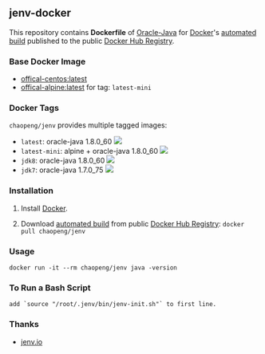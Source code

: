 ## jenv-docker

This repository contains **Dockerfile** of [Oracle-Java](https://www.java.com/) for [Docker](https://www.docker.com/)'s [automated build](https://registry.hub.docker.com/u/dockerfile/java/) published to the public [Docker Hub Registry](https://registry.hub.docker.com/).


### Base Docker Image

* [offical-centos:latest](https://registry.hub.docker.com/_/centos/)
* [offical-alpine:latest](https://hub.docker.com/_/alpine/) for tag: `latest-mini`

### Docker Tags

`chaopeng/jenv` provides multiple tagged images:

* `latest`: oracle-java 1.8.0_60 [![](https://badge.imagelayers.io/chaopeng/jenv:latest.svg)](https://imagelayers.io/?images=chaopeng/jenv:latest 'Get your own badge on imagelayers.io')
* `latest-mini`: alpine + oracle-java 1.8.0_60 [![](https://badge.imagelayers.io/chaopeng/jenv:latest-mini.svg)](https://imagelayers.io/?images=chaopeng/jenv:latest-mini 'Get your own badge on imagelayers.io')
* `jdk8`: oracle-java 1.8.0_60 [![](https://badge.imagelayers.io/chaopeng/jenv:jdk8.svg)](https://imagelayers.io/?images=chaopeng/jenv:jdk8 'Get your own badge on imagelayers.io')
* `jdk7`: oracle-java 1.7.0_75 [![](https://badge.imagelayers.io/chaopeng/jenv:jdk7.svg)](https://imagelayers.io/?images=chaopeng/jenv:jdk7 'Get your own badge on imagelayers.io')

### Installation

1. Install [Docker](https://www.docker.com/).

2. Download [automated build](https://registry.hub.docker.com/u/chaopeng/chaopeng/jenv/) from public [Docker Hub Registry](https://registry.hub.docker.com/): `docker pull chaopeng/jenv`



### Usage

    docker run -it --rm chaopeng/jenv java -version
    
### To Run a Bash Script

    add `source "/root/.jenv/bin/jenv-init.sh"` to first line.
    
### Thanks

* [jenv.io](http://jenv.io/)

